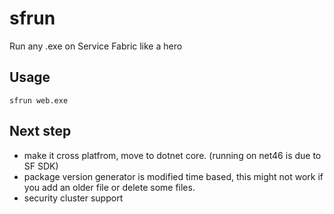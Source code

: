 # sfrun
Run any .exe on Service Fabric like a hero

## Usage

```
sfrun web.exe
```

## Next step

 * make it cross platfrom, move to dotnet core. (running on net46 is due to SF SDK)
 * package version generator is modified time based, this might not work if you add an older file or delete some files.
 * security cluster support
